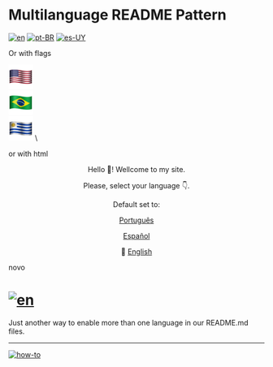 # Multilanguage README Pattern
[![en](https://img.shields.io/badge/lang-en-red.svg)](https://github.com/m00sp/m00ltilinguas-readme-padrao/blob/main/README.md)
[![pt-BR](https://img.shields.io/badge/lang-pt--br-green.svg)](https://github.com/m00sp/m00ltilinguas-readme-padrao/blob/main/README.pt.md)
[![es-UY](https://img.shields.io/badge/lang-es-yellow.svg)](https://github.com/m00sp/m00ltilinguas-readme-padrao/blob/main/README.es.md)

Or with flags

[![en](/icons/usa-48.png)](https://github.com/m00sp/m00ltilinguas-readme-padrao/blob/main/README.md) \
[![pt-BR](/icons/brasil-48.png)](https://github.com/m00sp/m00ltilinguas-readme-padrao/blob/main/README.pt.md) \
[![es-UY](/icons/uy-48.png)](https://github.com/m00sp/m00ltilinguas-readme-padrao/blob/main/README.es.md) \

or with html

<p align="center"> Hello 👋! Wellcome to my site.</p>
<p align="center"> Please, select your language 👇.</p>
<p align="center"> Default set to: </p>
<p align="center"><a class="button" href="https://github.com/m00sp/m00ltilinguas-readme-padrao/blob/main/README.pt.md">Português</a>
</p>
<p align="center"><a class="button" href="https://github.com/m00sp/m00ltilinguas-readme-padrao/blob/main/README.es.md">Español</a>
</p>
<p align="center">🔴 <a class="button" href="https://github.com/m00sp/m00ltilinguas-readme-padrao/blob/main/README.md">English</a>
</p>

novo

[![en](https://img.shields.io/badge/just%20the%20message-8A2BE2)](https://github.com/m00sp/m00ltilinguas-readme-padrao/blob/main/README.md)
=======

Just another way to enable more than one language in our README.md files.

---
[![how-to](https://img.shields.io/badge/how--to-use-blue.svg)](https://github.com/m00sp/m00ltilinguas-readme-padrao/blob/main/STEPS.md)
